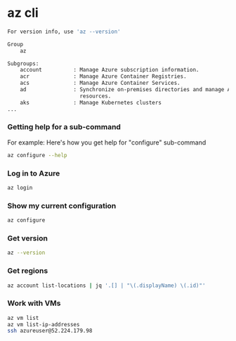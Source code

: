 # az cli
```bash
For version info, use 'az --version'

Group
    az

Subgroups:
    account          : Manage Azure subscription information.
    acr              : Manage Azure Container Registries.
    acs              : Manage Azure Container Services.
    ad               : Synchronize on-premises directories and manage Azure Active Directory
                       resources.
    aks              : Manage Kubernetes clusters
...
```

### Getting help for a sub-command
For example: Here's how you get help for "configure" sub-command

```bash
az configure --help
```

### Log in to Azure

```bash
az login
```

### Show my current configuration

```bash
az configure
```

### Get version

```bash
az --version
```

### Get regions

```bash
az account list-locations | jq '.[] | "\(.displayName) \(.id)"'
```

### Work with VMs

```bash
az vm list
az vm list-ip-addresses
ssh azureuser@52.224.179.98
```
